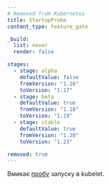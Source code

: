 ```yaml
---
# Removed from Kubernetes
title: StartupProbe
content_type: feature_gate

_build:
  list: never
  render: false

stages:
  - stage: alpha 
    defaultValue: false
    fromVersion: "1.16"
    toVersion: "1.17"
  - stage: beta 
    defaultValue: true
    fromVersion: "1.18"
    toVersion: "1.19"    
  - stage: stable
    defaultValue: true
    fromVersion: "1.20"
    toVersion: "1.23"    

removed: true
---
```

Вмикає [пробу](/uk/docs/concepts/workloads/pods/pod-lifecycle/#when-should-you-use-a-startup-probe) запуску в kubelet.
